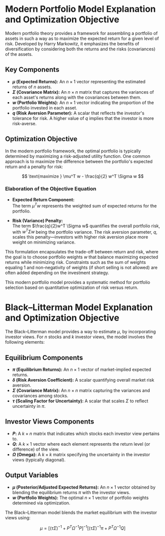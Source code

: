 # Modern Portfolio Model Explanation and Optimization Objective

Modern portfolio theory provides a framework for assembling a portfolio of assets in such a way as to maximize the expected return for a given level of risk. Developed by Harry Markowitz, it emphasizes the benefits of diversification by considering both the returns and the risks (covariances) of the assets.

## Key Components
- **$\mu$ (Expected Returns):** An $n\times 1$ vector representing the estimated returns of $n$ assets.
- **$\Sigma$ (Covariance Matrix):** An $n\times n$ matrix that captures the variances of each asset's returns along with the covariances between them.
- **$w$ (Portfolio Weights):** An $n\times 1$ vector indicating the proportion of the portfolio invested in each asset.
- **$q$ (Risk Aversion Parameter):** A scalar that reflects the investor's tolerance for risk. A higher value of $q$ implies that the investor is more risk-averse.

## Optimization Objective
In the modern portfolio framework, the optimal portfolio is typically determined by maximizing a risk-adjusted utility function. One common approach is to maximize the difference between the portfolio's expected return and a penalty for risk:

$$
\text{maximize } \mu^T w - \frac{q}{2} w^T \Sigma w
$$

### Elaboration of the Objective Equation

- **Expected Return Component:**  
  The term $\mu^T w$ represents the weighted sum of expected returns for the portfolio.
  
- **Risk (Variance) Penalty:**  
  The term $\frac{q}{2}w^T \Sigma w$ quantifies the overall portfolio risk, with $w^T\Sigma w$ being the portfolio variance. The risk aversion parameter, $q$, scales this penalty—investors with higher risk aversion place more weight on minimizing variance.

This formulation encapsulates the trade-off between return and risk, where the goal is to choose portfolio weights $w$ that balance maximizing expected returns while minimizing risk. Constraints such as the sum of weights equaling 1 and non-negativity of weights (if short selling is not allowed) are often added depending on the investment strategy.

This modern portfolio model provides a systematic method for portfolio selection based on quantitative optimization of risk versus return.








# Black–Litterman Model Explanation and Optimization Objective

The Black–Litterman model provides a way to estimate $\mu$, by incorporating investor views. For $n$ stocks and $k$ investor views, the model involves the following elements:

## Equilibrium Components
- **$\pi$ (Equilibrium Returns):** An $n\times 1$ vector of market-implied expected returns.
- **$\delta$ (Risk Aversion Coefficient):** A scalar quantifying overall market risk aversion.
- **$\Sigma$ (Covariance Matrix):** An $n\times n$ matrix capturing the variances and covariances among stocks.
- **$\tau$ (Scaling Factor for Uncertainty):** A scalar that scales $\Sigma$ to reflect uncertainty in $\pi$.

## Investor Views Components
- **$P$:** A $k\times n$ matrix that indicates which stocks each investor view pertains to.
- **$Q$:** A $k\times 1$ vector where each element represents the return level (or difference) of the view.
- **$\Omega$ (Omega):** A $k\times k$ matrix specifying the uncertainty in the investor views (typically diagonal).

## Output Variables
- **$\mu$ (Posterior/Adjusted Expected Returns):** An $n\times 1$ vector obtained by blending the equilibrium returns $\pi$ with the investor views.
- **$w$ (Portfolio Weights):** The optimal $n\times 1$ vector of portfolio weights determined via optimization.

The Black–Litterman model blends the market equilibrium with the investor views using:

$$
\mu = \left[ (\tau \Sigma)^{-1} + P^T \Omega^{-1} P \right]^{-1} \left[ (\tau \Sigma)^{-1} \pi + P^T \Omega^{-1} Q \right]
$$

